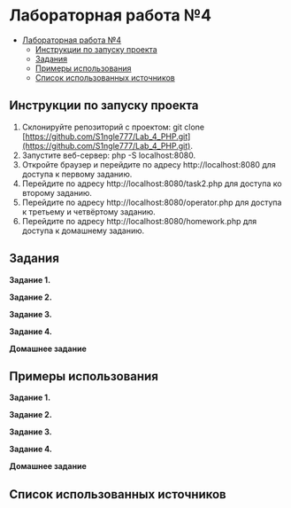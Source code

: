 # Лабораторная работа №4

- [Лабораторная работа №4](#лабораторная-работа-4)
    - [Инструкции по запуску проекта](#инструкции-по-запуску-проекта)
    - [Задания](#задания)
    - [Примеры использования](#примеры-использования)
    - [Список использованных источников](#список-использованных-источников)

## Инструкции по запуску проекта
1) Склонируйте репозиторий с проектом: git clone [https://github.com/S1ngle777/Lab_4_PHP.git](https://github.com/S1ngle777/Lab_4_PHP.git).
2) Запустите веб-сервер: php -S localhost:8080.
3) Откройте браузер и перейдите по адресу http://localhost:8080 для доступа к первому заданию.
4) Перейдите по адресу http://localhost:8080/task2.php для доступа ко второму заданию.
5) Перейдите по адресу http://localhost:8080/operator.php для доступа к третьему и четвёртому заданию.
6) Перейдите по адресу http://localhost:8080/homework.php для доступа к домашнему заданию.

## Задания
__Задание 1.__

__Задание 2.__

__Задание 3.__


__Задание 4.__


__Домашнее задание__


## Примеры использования

__Задание 1.__



__Задание 2.__



__Задание 3.__

__Задание 4.__


__Домашнее задание__


## Список использованных источников

